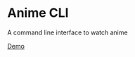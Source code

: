 # Anime CLI

A command line interface to watch anime

[Demo](https://imgur.com/UfArKdO "Anime CLI Demo")

